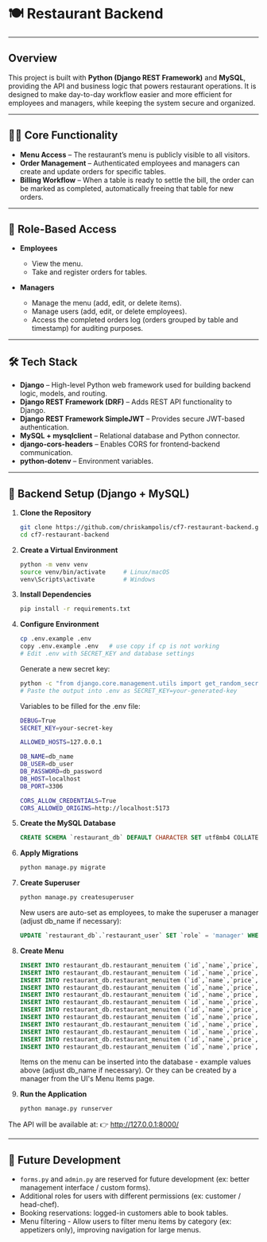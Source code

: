 # 🍽️ Restaurant Backend
---


## Overview
This project is built with **Python (Django REST Framework)** and **MySQL**, providing the API and business logic that powers restaurant operations. It is designed to make day-to-day workflow easier and more efficient for employees and managers, while keeping the system secure and organized.

---

 ## 👨‍🍳 Core Functionality
 
- **Menu Access** – The restaurant’s menu is publicly visible to all visitors.
- **Order Management** – Authenticated employees and managers can create and update orders for specific tables.
- **Billing Workflow** – When a table is ready to settle the bill, the order can be marked as completed, automatically freeing that table for new orders.

---

 ## 🔑 Role-Based Access

- **Employees**

    - View the menu.
    - Take and register orders for tables.

- **Managers**

    - Manage the menu (add, edit, or delete items).
    - Manage users (add, edit, or delete employees).
    - Access the completed orders log (orders grouped by table and timestamp) for auditing purposes.

---

## 🛠️ Tech Stack

- **Django** – High-level Python web framework used for building backend logic, models, and routing.
- **Django REST Framework (DRF)** – Adds REST API functionality to Django.  
- **Django REST Framework SimpleJWT** – Provides secure JWT-based authentication.  
- **MySQL + mysqlclient** – Relational database and Python connector.  
- **django-cors-headers** – Enables CORS for frontend-backend communication.  
- **python-dotenv** – Environment variables.

---

## 🚀 Backend Setup (Django + MySQL)

 1. **Clone the Repository**
    ```bash
    git clone https://github.com/chriskampolis/cf7-restaurant-backend.git
    cd cf7-restaurant-backend
    ```

2. **Create a Virtual Environment**
   ```bash
   python -m venv venv
   source venv/bin/activate     # Linux/macOS
   venv\Scripts\activate        # Windows
   ```

3. **Install Dependencies**
   ```bash
   pip install -r requirements.txt
   ```

4. **Configure Environment**
   ```bash
   cp .env.example .env
   copy .env.example .env   # use copy if cp is not working
   # Edit .env with SECRET_KEY and database settings
   ```
   
   Generate a new secret key:
   ```bash
   python -c "from django.core.management.utils import get_random_secret_key; print(get_random_secret_key())"
   # Paste the output into .env as SECRET_KEY=your-generated-key
   ```

   Variables to be filled for the .env file: 
   ```bash
   DEBUG=True
   SECRET_KEY=your-secret-key

   ALLOWED_HOSTS=127.0.0.1

   DB_NAME=db_name
   DB_USER=db_user
   DB_PASSWORD=db_password
   DB_HOST=localhost
   DB_PORT=3306

   CORS_ALLOW_CREDENTIALS=True
   CORS_ALLOWED_ORIGINS=http://localhost:5173
   ```

5. **Create the MySQL Database**
   ```sql
   CREATE SCHEMA `restaurant_db` DEFAULT CHARACTER SET utf8mb4 COLLATE utf8mb4_0900_ai_ci ;
   ```

6. **Apply Migrations**
   ```bash
   python manage.py migrate
   ```

7. **Create Superuser**
   ```bash
   python manage.py createsuperuser
   ```
   New users are auto-set as employees, to make the superuser a manager (adjust db_name if necessary):
   ```sql
   UPDATE `restaurant_db`.`restaurant_user` SET `role` = 'manager' WHERE (`id` = '1');
   ```

8. **Create Menu**
   ```sql
   INSERT INTO restaurant_db.restaurant_menuitem (`id`,`name`,`price`,`availability`,`category`) VALUES (1,'Greek Salad',7.50,14,'APPETIZER');
   INSERT INTO restaurant_db.restaurant_menuitem (`id`,`name`,`price`,`availability`,`category`) VALUES (2,'Fava beans with caper leaves',6.00,8,'APPETIZER');
   INSERT INTO restaurant_db.restaurant_menuitem (`id`,`name`,`price`,`availability`,`category`) VALUES (3,'Grilled sardines',7.00,8,'APPETIZER');
   INSERT INTO restaurant_db.restaurant_menuitem (`id`,`name`,`price`,`availability`,`category`) VALUES (4,'Mussels with white wine',8.50,7,'APPETIZER');
   INSERT INTO restaurant_db.restaurant_menuitem (`id`,`name`,`price`,`availability`,`category`) VALUES (5,'Seafood risotto',12.50,8,'MAIN');
   INSERT INTO restaurant_db.restaurant_menuitem (`id`,`name`,`price`,`availability`,`category`) VALUES (6,'Sea bass with vegetables',15.00,9,'MAIN');
   INSERT INTO restaurant_db.restaurant_menuitem (`id`,`name`,`price`,`availability`,`category`) VALUES (7,'Shrimp pasta',13.50,7,'MAIN');
   INSERT INTO restaurant_db.restaurant_menuitem (`id`,`name`,`price`,`availability`,`category`) VALUES (8,'Melon sorbet',5.00,7,'DESSERT');
   INSERT INTO restaurant_db.restaurant_menuitem (`id`,`name`,`price`,`availability`,`category`) VALUES (9,'Seasonal fruit salad',7.00,10,'DESSERT');
   INSERT INTO restaurant_db.restaurant_menuitem (`id`,`name`,`price`,`availability`,`category`) VALUES (10,'Mineral water',1.50,23,'DRINK');
   INSERT INTO restaurant_db.restaurant_menuitem (`id`,`name`,`price`,`availability`,`category`) VALUES (11,'Souroti',3.00,13,'DRINK');
   INSERT INTO restaurant_db.restaurant_menuitem (`id`,`name`,`price`,`availability`,`category`) VALUES (12,'Mamos beer',4.00,18,'DRINK');
   ```
   Items on the menu can be inserted into the database - example values above (adjust db_name if necessary). Or they can be created by a manager from the UI's Menu Items page. 

9. **Run the Application**
   ```bash
   python manage.py runserver
   ```
The API will be available at:
👉 http://127.0.0.1:8000/

---

## 📌 Future Development
- `forms.py` and `admin.py` are reserved for future development (ex: better management interface / custom forms).
- Additional roles for users with different permissions (ex: customer / head-chef).
- Booking reservations: logged-in customers able to book tables.
- Menu filtering - Allow users to filter menu items by category (ex: appetizers only), improving navigation for large menus.